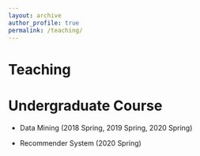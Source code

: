 ```yaml
---
layout: archive
author_profile: true
permalink: /teaching/
---
```


<div id="toptitle">
<h1>Teaching</h1>
</div>
<h1>Undergraduate Course</h1>
  <ul>
<li><p>Data Mining (2018 Spring, 2019 Spring, 2020 Spring)</p>
</li>
<li><p>Recommender System (2020 Spring)</p>
</li>
</ul>

